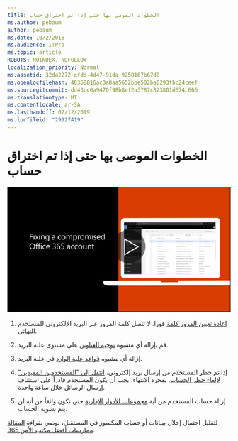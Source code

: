 ```yaml
---
title: الخطوات الموصى بها حتى إذا تم اختراق حساب
ms.author: pebaum
author: pebaum
ms.date: 10/2/2018
ms.audience: ITPro
ms.topic: article
ROBOTS: NOINDEX, NOFOLLOW
localization_priority: Normal
ms.assetid: 32da2272-cfdd-4d47-91da-9258167b67d8
ms.openlocfilehash: 40368816ac3a8aa5652bbe502ba0293fbc24ceef
ms.sourcegitcommit: dd43cc0a9470f98b8ef2a3787c823801d674c666
ms.translationtype: MT
ms.contentlocale: ar-SA
ms.lasthandoff: 02/12/2019
ms.locfileid: "29927419"
---
```

# <a name="recommended-steps-to-take-if-an-account-is-compromised"></a>الخطوات الموصى بها حتى إذا تم اختراق حساب

[![تحديد حساب Office 365 المكسور](media/797f355b-22a1-468e-91a4-a9d5bc45b19a.png)](https://www.microsoft.com/videoplayer/embed/RE2jvOb?pid=ocpVideo0-innerdiv-oneplayer&amp;postJsllMsg=true&amp;maskLevel=20&amp;autoplay=true)
  
1. [إعادة تعيين المرور كلمة](https://support.office.com/article/7a5d073b-7fae-4aa5-8f96-9ecd041aba9c) فورا. لا تتصل كلمة المرور عبر البريد الإلكتروني للمستخدم النهائي. 
    
2. قم بإزالة أي مشبوه [توجيه العناوين](https://support.office.com/article/ab5eb117-0f22-4fa7-a662-3a6bdb0add74) على مستوى علبة البريد. 
    
3. إزالة أي مشبوه [قواعد علبة الوارد](https://support.office.com/article/1433E3A0-7FB0-4999-B536-50E05CB67FED) في علبة البريد. 
    
4. إذا تم حظر المستخدم من إرسال بريد إلكتروني، [انتقل إلى "المستخدمين المقيدين" لإلغاء حظر الحساب](https://protection.office.com/?hash=/restrictedusers). بمجرد الانتهاء، يجب أن يكون المستخدم قادراً على استئناف إرسال الرسائل خلال ساعة واحدة.
    
5. إزالة حساب المستخدم من أية [مجموعات الأدوار الإدارية](https://support.office.com/article/eac4d046-1afd-4f1a-85fc-8219c79e1504) حتى تكون واثقاً من أنه لن يتم تسوية الحساب. 
    
لتقليل احتمال إخلال ببيانات أو حساب المكسور في المستقبل، نوصي بقراءة [المقالة ممارسات أفضل مكتب الأمن 365](https://support.office.com/article/9295e396-e53d-49b9-ae9b-0b5828cdedc3).
  

